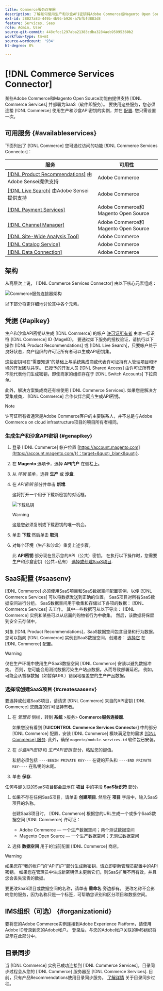 ```yaml
---
title: Commerce服务连接器
description: 了解如何使用生产和沙盒API密钥将Adobe Commerce或Magento Open Source实例集成到服务。
exl-id: 28027a83-449b-4b96-b926-a7bfbfd883d8
feature: Services, Saas
role: Admin, User
source-git-commit: 448cfcc1297aba21383cdba3284aeb95095360b2
workflow-type: tm+mt
source-wordcount: '934'
ht-degree: 0%

---
```


# [!DNL Commerce Services Connector]

某些Adobe Commerce和Magento Open Source功能由提供支持 [!DNL Commerce Services] 并部署为SaaS（软件即服务）。 要使用这些服务，您必须连接 [!DNL Commerce] 使用生产和沙盒API密钥的实例，并在 [配置](https://experienceleague.adobe.com/docs/commerce-admin/config/services/saas.html). 您只需设置一次。

## 可用服务 {#availableservices}

下面列出了 [!DNL Commerce] 您可通过访问的功能 [!DNL Commerce Services Connector]：

| 服务 | 可用性 |
| ---|--- |
| [[!DNL Product Recommendations]](/help/product-recommendations/overview.md) 由Adobe Sensei提供支持 | Adobe Commerce |
| [[!DNL Live Search]](/help/live-search/overview.md) 由Adobe Sensei提供支持 | Adobe Commerce |
| [[!DNL Payment Services]](/help/payment-services/overview.md) | Adobe Commerce和Magento Open Source |
| [[!DNL Channel Manager]](https://experienceleague.adobe.com/docs/commerce-channels/channel-manager/intro-to-channel-manager/overview.html) | Adobe Commerce和Magento Open Source |
| [[!DNL Site-Wide Analysis Tool]](https://experienceleague.adobe.com/docs/commerce-operations/tools/site-wide-analysis-tool/intro.html) | Adobe Commerce |
| [[!DNL Catalog Service]](/help/catalog-service/overview.md) | Adobe Commerce |
| [[!DNL Data Connection]](/help/data-connection/overview.md) | Adobe Commerce |

## 架构

从高层次上说， [!DNL Commerce Services Connector] 由以下核心元素组成：

![Commerce服务连接器架构](assets/saas-config-sync-workflow.png)

以下部分将更详细地讨论其中各个元素。

## 凭据 {#apikey}

生产和沙盒API密钥从生成 [!DNL Commerce] 的帐户 [许可证所有者](https://experienceleague.adobe.com/en/docs/commerce-cloud-service/start/onboarding) 由唯一标识符 [!DNL Commerce] ID (MageID)。 要通过如下服务的授权验证，请执行以下操作 [!DNL Product Recommendations] 或 [!DNL Live Search]，只要帐户处于良好状态，商户组织的许可证所有者可以生成API密钥集。

这些密钥可在“需要知道”的基础上与系统集成商或代表许可证持有人管理项目和环境的开发团队共享。 已授予的开发人员 [!DNL Shared Access] 由许可证所有者不能代表他们生成密钥，即使商家的组织存在于 [!DNL Switch Accounts] 下拉菜单。

此外，解决方案集成商还有权使用 [!DNL Commerce Services]. 如果您是解决方案集成商， [!DNL Commerce] 合作伙伴合同应生成API密钥。

>[!NOTE]
>
>许可证所有者通常是Adobe Commerce客户的主要联系人，并不总是与Adobe Commerce on cloud infrastructure项目的项目所有者相同。

### 生成生产和沙盒API密钥 {#genapikey}

1. 登录 [!DNL Commerce] 帐户位置 [https://account.magento.com](https://account.magento.com/){：target=&quot;_blank&quot;}.

1. 在 **Magento** 选项卡，选择 **API门户** 在侧栏上。

1. 从 _环境_ 菜单，选择 **生产** 或 **沙盒**.

1. 在 _API密钥_ 部分并单击 **新增**.

   这将打开一个用于下载新密钥的对话框。

   ![下载私钥](assets/download-api-private-key.png)

   >[!WARNING]
   >
   > 这是您必须复制或下载密钥的唯一机会。

1. 单击 **下载** 然后单击 **取消**.

1. 对每个环境（生产和沙盒）重复上述步骤。

   此 **API密钥** 部分现在显示您的API（公共）密钥。 在执行以下操作时，您需要生产和沙盒密钥（公共+私有） [选择或创建SaaS项目](#createsaasenv).

## SaaS配置 {#saasenv}

[!DNL Commerce] 必须使用SaaS项目和SaaS数据空间配置实例，以便 [!DNL Commerce Services] 可以将数据发送到正确的位置。 SaaS项目对所有SaaS数据空间进行分组。 SaaS数据空间用于收集和存储以下各项的数据： [!DNL Commerce Services] 去工作。 其中一些数据可从以下导出： [!DNL Commerce] 实例和某些可以从店面的购物者行为中收集。 然后，该数据将保留到安全云存储中。

对象 [!DNL Product Recommendations]，SaaS数据空间包含目录和行为数据。 您可以指向 [!DNL Commerce] 实例到SaaS数据空间，创建者： [选择它](https://docs.magento.com/user-guide/configuration/services/saas.html) 在 [!DNL Commerce] 配置。

>[!WARNING]
>
> 仅在生产环境中使用生产SaaS数据空间 [!DNL Commerce] 安装以避免数据冲突。 否则，您可能会用测试数据污染生产站点数据，从而导致部署延迟。 例如，可能会从暂存数据（如暂存URL）错误地覆盖您的生产产品数据。

### 选择或创建SaaS项目 {#createsaasenv}

要选择或创建SaaS项目，请请求 [!DNL Commerce] 来自的API密钥 [!DNL Commerce] 您商店的许可证持有者。

1. 在 _管理员_ 侧栏，转到 **系统** >服务> **Commerce服务连接器**.

   如果您没有看到 **[!UICONTROL Commerce Services Connector]** 中的部分 [!DNL Commerce] 配置，安装 [!DNL Commerce] 模块满足您的需求 [[!DNL Commerce] 服务](#availableservices). 此外，确保 `magento/module-services-id` 软件包已安装。

1. 在 _沙盒API密钥_ 和 _生产API密钥_ 部分，粘贴您的键值。

   私钥必须包括 `----BEGIN PRIVATE KEY---` 在键的开头和 `----END PRIVATE KEY----` 在私钥的末尾。

1. 单击 **保存**.

任何与键关联的SaaS项目都会显示在 **项目** 中的字段 **SaaS标识符** 部分。

1. 如果不存在任何SaaS项目，请单击 **创建项目**. 然后在 **项目** 字段中，输入SaaS项目的名称。

   创建SaaS项目时， [!DNL Commerce] 根据您的URL生成一个或多个SaaS数据空间 [!DNL Commerce] 许可证：
   - Adobe Commerce — 一个生产数据空间；两个测试数据空间
   - Magento Open Source — 一个生产数据空间；无测试数据空间

1. 选择 **数据空间** 用于的当前配置 [!DNL Commerce] 商店。

>[!WARNING]
>
> 如果您在“我的帐户”的“API门户”部分生成新密钥，请立即更新管理员配置中的API密钥。 如果您在管理员中生成新密钥但未更新它们，则SaaS扩展不再有效，并且您会丢失宝贵的数据。

要更改SaaS项目或数据空间的名称，请单击 **重命名** 旁边都有。 更改名称不会影响您的服务，因为名称只是一个标签，可帮助您识别和区分项目和数据空间。

## IMS组织（可选） {#organizationid}

要将您的Adobe Commerce实例连接到Adobe Experience Platform，请使用Adobe ID登录到您的Adobe帐户。 登录后，与您的Adobe帐户关联的IMS组织将显示在此部分中。

## 目录同步

当 [!DNL Commerce] 实例已成功连接到 [!DNL Commerce Services]，目录同步过程会从您的 [!DNL Commerce] 服务器至 [!DNL Commerce Services]. 目前，只有产品Recommendations使用目录同步服务。 [了解详情](catalog-sync.md) 关于目录同步过程。
